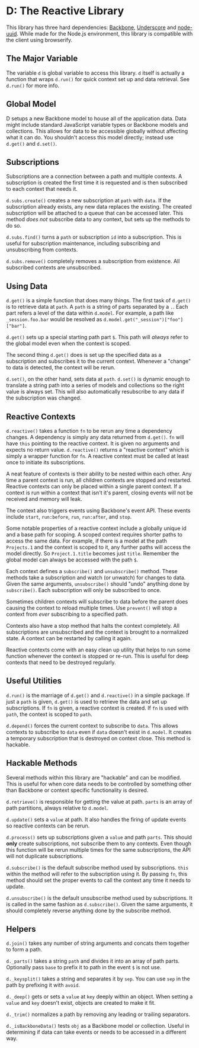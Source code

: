 # D: The Reactive Library

This library has three hard dependencies: [Backbone](http://backbonejs.org/), [Underscore](http://documentcloud.github.io/underscore) and [node-uuid](https://github.com/broofa/node-uuid). While made for the Node.js environment, this library is compatible with the client using browserify.

The Major Variable
------------------

The variable `d` is global variable to access this library. `d` itself is actually a function that wraps `d.run()` for quick context set up and data retrieval. See `d.run()` for more info.

Global Model
------------

D setups a new Backbone model to house all of the application data. Data might include standard JavaScript variable types or Backbone models and collections. This allows for data to be accessible globally without affecting what it can do. You shouldn't access this model directly; instead use `d.get()` and `d.set()`.

Subscriptions
-------------

Subscriptions are a connection between a path and multiple contexts. A subscription is created the first time it is requested and is then subscribed to each context that needs it.

`d.subs.create()` creates a new subscription at `path` with `data`. If the subscription already exists, any new data replaces the existing. The created subscription will be attached to a queue that can be accessed later. This method *does not* subscribe data to any context, but sets up the methods to do so.

`d.subs.find()` turns a `path` or subscription `id` into a subscription. This is useful for subscription maintenance, including subscribing and unsubscribing from contexts.

`d.subs.remove()` completely removes a subscription from existence. All subscribed contexts are unsubscribed.

Using Data
----------

`d.get()` is a simple function that does many things. The first task of `d.get()` is to retrieve data at `path`. A `path` is a string of parts separated by a `.`. Each part refers a level of the data within `d.model`. For example, a path like `_session.foo.bar` would be resolved as `d.model.get("_session")["foo"]["bar"]`.

`d.get()` sets up a special starting path part `$`. This path will *always* refer to the global model even when the context is scoped.

The second thing `d.get()` does is set up the specified data as a subscription and subscribes it to the current context. Whenever a "change" to data is detected, the context will be rerun.

`d.set()`, on the other hand, sets data at `path`. `d.set()` is dynamic enough to translate a string path into a series of models and collections so the right value is always set. This will also automatically resubscribe to any data if the subscription was changed.

Reactive Contexts
-----------------

`d.reactive()` takes a function `fn` to be rerun any time a dependency changes. A dependency is simply any data returned from `d.get()`. `fn` will have `this` pointing to the reactive context. It is given no arguments and expects no return value. `d.reactive()` returns a "reactive context" which is simply a wrapper function for `fn`. A reactive context must be called at least once to initiate its subscriptions.

A neat feature of contexts is their ability to be nested within each other. Any time a parent context is run, all children contexts are stopped and restarted. Reactive contexts can only be placed within a single parent context. If a context is run within a context that isn't it's parent, closing events will not be received and memory will leak.

The context also triggers events using Backbone's event API. These events include `start`, `run:before`, `run`, `run:after`, and `stop`.

Some notable properties of a reactive context include a globally unique id and a base path for scoping. A scoped context requires shorter paths to access the same data. For example, if there is a model at the path `Projects.1` and the context is scoped to it, any further paths will access the model directly. So `Project.1.title` becomes just `title`. Remember the global model can always be accessed with the path `$`.

Each context defines a `subscribe()` and `unsubscribe()` method. These methods take a subscription and watch (or unwatch) for changes to data. Given the same arguments, `unsubscribe()` should "undo" anything done by `subscribe()`. Each subscription will only be subscribed to once.

Sometimes children contexts will subscribe to data before the parent does causing the context to reload multiple times. Use `prevent()` will stop a context from *ever* subscribing to a specified path.

Contexts also have a stop method that halts the context completely. All subscriptions are unsubscribed and the context is brought to a normalized state. A context can be restarted by calling it again.

Reactive contexts come with an easy clean up utility that helps to run some function whenever the context is stopped or re-run. This is useful for deep contexts that need to be destroyed regularly.

Useful Utilities
----------------

`d.run()` is the marriage of `d.get()` and `d.reactive()` in a simple package. If just a `path` is given, `d.get()` is used to retrieve the data and set up subscriptions. If `fn` is given, a reactive context is created. If `fn` is used with `path`, the context is scoped to `path`.

`d.depend()` forces the current context to subscribe to `data`. This allows contexts to subscribe to `data` even if `data` doesn't exist in `d.model`. It creates a temporary subscription that is destroyed on context close. This method is hackable.

Hackable Methods
----------------

Several methods within this library are "hackable" and can be modified. This is useful for when core data needs to be controlled by something other than Backbone or context specific functionality is desired.

`d.retrieve()` is responsible for getting the value at path. `parts` is an array of path partitions, always relative to `d.model`.

`d.update()` sets a `value` at path. It also handles the firing of update events so reactive contexts can be rerun.

`d.process()` sets up subscriptions given a `value` and path `parts`. This should **only** create subscriptions, not subscribe them to any contexts. Even though this function will be rerun multiple times for the same subscriptions, the API will not duplicate subscriptions.

`d.subscribe()` is the default subscribe method used by subscriptions. `this` within the method will refer to the subscription using it. By passing `fn`, this method should set the proper events to call the context any time it needs to update.

`d.unsubscribe()` is the default unsubscribe method used by subscriptions. It is called in the same fashion as `d.subscribe()`. Given the same arguments, it should completely reverse anything done by the subscribe method.

Helpers
----------------

`d.join()` takes any number of string arguments and concats them together to form a path.

`d._parts()` takes a string `path` and divides it into an array of path parts. Optionally pass `base` to prefix it to path in the event `$` is not use.

`d._keysplit()` takes a string and separates it by `sep`. You can use `sep` in the path by prefixing it with `avoid`.

`d._deep()` gets or sets a `value` at `key` deeply within an object. When setting a `value` and `key` doesn't exist, objects are created to make it fit.

`d._trim()` normalizes a path by removing any leading or trailing separators.

`d._isBackboneData()` tests `obj` as a Backbone model or collection. Useful in determining if data can take events or needs to be accessed in a different way.
